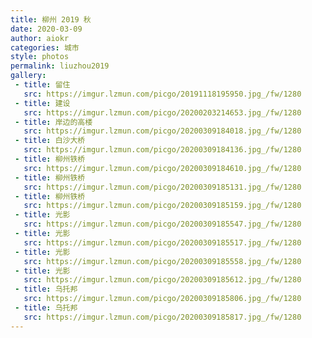 ```yaml
---
title: 柳州 2019 秋
date: 2020-03-09
author: aiokr
categories: 城市
style: photos
permalink: liuzhou2019
gallery:
 - title: 留住
   src: https://imgur.lzmun.com/picgo/20191118195950.jpg_/fw/1280
 - title: 建设
   src: https://imgur.lzmun.com/picgo/20200203214653.jpg_/fw/1280
 - title: 岸边的高楼
   src: https://imgur.lzmun.com/picgo/20200309184018.jpg_/fw/1280
 - title: 白沙大桥
   src: https://imgur.lzmun.com/picgo/20200309184136.jpg_/fw/1280
 - title: 柳州铁桥
   src: https://imgur.lzmun.com/picgo/20200309184610.jpg_/fw/1280
 - title: 柳州铁桥
   src: https://imgur.lzmun.com/picgo/20200309185131.jpg_/fw/1280
 - title: 柳州铁桥
   src: https://imgur.lzmun.com/picgo/20200309185159.jpg_/fw/1280
 - title: 光影
   src: https://imgur.lzmun.com/picgo/20200309185547.jpg_/fw/1280
 - title: 光影
   src: https://imgur.lzmun.com/picgo/20200309185517.jpg_/fw/1280
 - title: 光影
   src: https://imgur.lzmun.com/picgo/20200309185558.jpg_/fw/1280
 - title: 光影
   src: https://imgur.lzmun.com/picgo/20200309185612.jpg_/fw/1280
 - title: 乌托邦
   src: https://imgur.lzmun.com/picgo/20200309185806.jpg_/fw/1280
 - title: 乌托邦
   src: https://imgur.lzmun.com/picgo/20200309185817.jpg_/fw/1280
---
```


